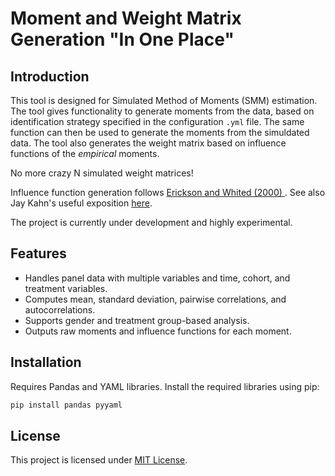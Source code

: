 # Moment and Weight Matrix Generation "In One Place"

## Introduction
This tool is designed for Simulated Method of Moments (SMM) estimation. The tool gives functionality to generate moments from the data, based on identification strategy specified in the configuration `.yml` file. The same function can then be used to generate the moments
from the simuldated data. The tool also generates the weight matrix based on influence functions of the *empirical* moments. 

No more crazy N simulated weight matrices!

Influence function generation follows [Erickson and Whited (2000) ](https://www.jstor.org/stable/10.1086/317670). See also Jay Kahn's useful exposition [here](https://j-kahn.com/files/influencefunctions.pdf). 

The project is currently under development and highly experimental.

## Features
- Handles panel data with multiple variables and time, cohort, and treatment variables.
- Computes mean, standard deviation, pairwise correlations, and autocorrelations.
- Supports gender and treatment group-based analysis.
- Outputs raw moments and influence functions for each moment. 

## Installation
Requires Pandas and YAML libraries. Install the required libraries using pip:

```bash
pip install pandas pyyaml
```


## License
This project is licensed under [MIT License](LICENSE).

